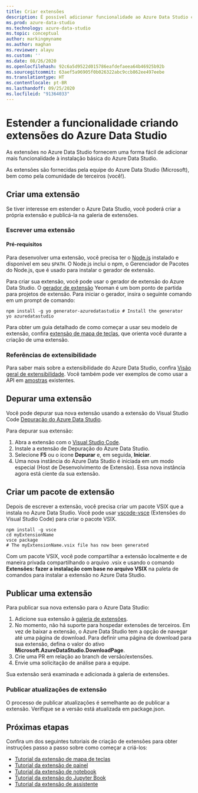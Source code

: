 ```yaml
---
title: Criar extensões
description: É possível adicionar funcionalidade ao Azure Data Studio com uma extensão. Saiba como criar uma extensão e publicá-la na galeria de extensões.
ms.prod: azure-data-studio
ms.technology: azure-data-studio
ms.topic: conceptual
author: markingmyname
ms.author: maghan
ms.reviewer: alayu
ms.custom: ''
ms.date: 08/26/2020
ms.openlocfilehash: 92c6a5d9522d015786eafdefaeea64b46925b92b
ms.sourcegitcommit: 63aef5a96905f0b026322abc9ccb862ee497eebe
ms.translationtype: HT
ms.contentlocale: pt-BR
ms.lasthandoff: 09/25/2020
ms.locfileid: "91364033"
---
```

# <a name="extend-functionality-by-creating-azure-data-studio-extensions"></a>Estender a funcionalidade criando extensões do Azure Data Studio

As extensões no Azure Data Studio fornecem uma forma fácil de adicionar mais funcionalidade à instalação básica do Azure Data Studio.

As extensões são fornecidas pela equipe do Azure Data Studio (Microsoft), bem como pela comunidade de terceiros (você!).

## <a name="author-an-extension"></a>Criar uma extensão

Se tiver interesse em estender o Azure Data Studio, você poderá criar a própria extensão e publicá-la na galeria de extensões.

### <a name="write-an-extension"></a>Escrever uma extensão

#### <a name="prerequisites"></a>Pré-requisitos

Para desenvolver uma extensão, você precisa ter o [Node.js](https://nodejs.org/) instalado e disponível em seu `$PATH`. O Node.js inclui o npm, o Gerenciador de Pacotes do Node.js, que é usado para instalar o gerador de extensão.

Para criar sua extensão, você pode usar o gerador de extensão do Azure Data Studio. O [gerador de extensão](https://www.npmjs.com/package/generator-azuredatastudio) Yeoman é um bom ponto de partida para projetos de extensão. Para iniciar o gerador, insira o seguinte comando em um prompt de comando:

```console
npm install -g yo generator-azuredatastudio # Install the generator
yo azuredatastudio
```

Para obter um guia detalhado de como começar a usar seu modelo de extensão, confira [extensão de mapa de teclas](keymap-extension.md), que orienta você durante a criação de uma extensão.

### <a name="extensibility-references"></a>Referências de extensibilidade

Para saber mais sobre a extensibilidade do Azure Data Studio, confira [Visão geral de extensibilidade](../extensibility.md). Você também pode ver exemplos de como usar a API em [amostras](https://github.com/Microsoft/azuredatastudio/tree/main/samples) existentes.

## <a name="debug-an-extension"></a>Depurar uma extensão

Você pode depurar sua nova extensão usando a extensão do Visual Studio Code [Depuração do Azure Data Studio](https://github.com/kevcunnane/sqlops-debug).

Para depurar sua extensão:

1. Abra a extensão com o [Visual Studio Code](https://code.visualstudio.com/).
2. Instale a extensão de Depuração do Azure Data Studio.
3. Selecione **F5** ou o ícone **Depurar** e, em seguida, **Iniciar**.
4. Uma nova instância do Azure Data Studio é iniciada em um modo especial (Host de Desenvolvimento de Extensão). Essa nova instância agora está ciente da sua extensão.

## <a name="create-an-extension-package"></a>Criar um pacote de extensão

Depois de escrever a extensão, você precisa criar um pacote VSIX que a instala no Azure Data Studio. Você pode usar [vscode-vsce](https://github.com/Microsoft/vscode-vsce) (Extensões do Visual Studio Code) para criar o pacote VSIX.

```console
npm install -g vsce
cd myExtensionName
vsce package
# The myExtensionName.vsix file has now been generated
```

Com um pacote VSIX, você pode compartilhar a extensão localmente e de maneira privada compartilhando o arquivo .vsix e usando o comando **Extensões: fazer a instalação com base no arquivo VSIX** na paleta de comandos para instalar a extensão no Azure Data Studio.

## <a name="publish-an-extension"></a>Publicar uma extensão

Para publicar sua nova extensão para o Azure Data Studio:

1. Adicione sua extensão à [galeria de extensões](https://github.com/Microsoft/azuredatastudio/blob/release/extensions/extensionsGallery.json).
2. No momento, não há suporte para hospedar extensões de terceiros. Em vez de baixar a extensão, o Azure Data Studio tem a opção de navegar até uma página de download. Para definir uma página de download para sua extensão, defina o valor do ativo **Microsoft.AzureDataStudio.DownloadPage**.
3. Crie uma PR em relação ao branch de versão/extensões.
4. Envie uma solicitação de análise para a equipe.

Sua extensão será examinada e adicionada à galeria de extensões.

### <a name="publish-extension-updates"></a>Publicar atualizações de extensão

O processo de publicar atualizações é semelhante ao de publicar a extensão. Verifique se a versão está atualizada em package.json.

## <a name="next-steps"></a>Próximas etapas

Confira um dos seguintes tutoriais de criação de extensões para obter instruções passo a passo sobre como começar a criá-los:

- [Tutorial da extensão de mapa de teclas](keymap-extension.md)
- [Tutorial da extensão de painel](dashboard-extension.md)
- [Tutorial da extensão de notebook](notebook-extension.md)
- [Tutorial da extensão do Jupyter Book](jupyter-book-extension.md)
- [Tutorial da extensão de assistente](wizard-extension.md)

